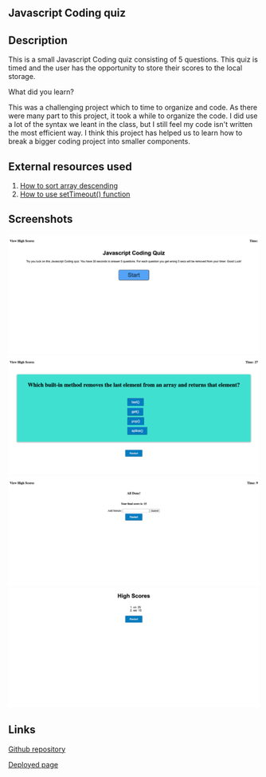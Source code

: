 ## Javascript Coding quiz

## Description

This is a small Javascript Coding quiz consisting of 5 questions. This quiz is timed and the user has the opportunity to store their scores to the local storage.

What did you learn?

This was a challenging project which to time to organize and code. As there were many part to this project, it took a while to organize the code. I did use a lot of the syntax we leant in the class, but I still feel my code isn't written the most efficient way. I think this project has helped us to learn how to break a bigger coding project into smaller components.

## External resources used

1. [How to sort array descending](https://stackoverflow.com/questions/54623130/javascript-sort-an-array-of-objects-by-a-numeric-property-in-each-object)
2. [How to use setTimeout() function](https://www.tutorialspoint.com/How-to-delay-a-JavaScript-function-call-using-JavaScript)

## Screenshots

![Starting section](./assets/images/StartingPage.png) 
![Questions section](./assets/images/Questions.png) 
![Final score page](./assets/images/Finalscorepage.png)
![High scores page](./assets/images/HighScoresPage.png)


## Links

[Github repository](https://github.com/vini3076/challenge4_coding_quiz)

[Deployed page](https://vini3076.github.io/challenge4_coding_quiz)


